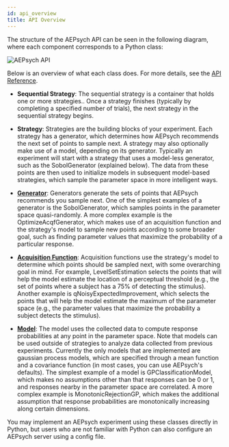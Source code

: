 ```yaml
---
id: api_overview
title: API Overview
---
```


The structure of the AEPsych API can be seen in the following diagram, where each component corresponds to a Python class:

![AEPsych API](assets/api_diagram.png)

Below is an overview of what each class does. For more details, see the [API Reference](/api).

- **Sequential Strategy**: The sequential strategy is a container that holds one or more strategies.. Once a strategy finishes (typically by completing a specified number of trials), the next strategy in the sequential strategy begins.

- **Strategy**: Strategies are the building blocks of your experiment. Each strategy has a generator, which determines how AEPsych recommends the next set of points to sample next. A strategy may also optionally make use of a model, depending on its generator. Typically an experiment will start with a strategy that uses a model-less generator, such as the SobolGenerator (explained below). The data from these points are then used to initialize models in subsequent model-based strategies, which sample the parameter space in more intelligent ways.

- **[Generator](/api/aepsych.generators)**: Generators generate the sets of points that AEPsych recommends you sample next. One of the simplest examples of a generator is the SobolGenerator, which samples points in the parameter space quasi-randomly. A more complex example is the OptimizeAcqfGenerator, which makes use of an acquisition function and the strategy's model to sample new points according to some broader goal, such as finding parameter values that maximize the probability of a particular response.

- **[Acquisition Function](/api/aepsych.acquisition)**: Acquisition functions use the strategy's model to determine which points should be sampled next, with some overarching goal in mind. For example, LevelSetEstimation selects the points that will help the model estimate the location of a perceptual threshold (e.g., the set of points where a subject has a 75% of detecting the stimulus). Another example is qNoisyExpectedImprovement, which selects the points that will help the model estimate the maximum of the parameter space (e.g., the parameter values  that maximize the probability a subject detects the stimulus).

- **[Model](/api/aepsych.models)**: The model uses the collected data to compute response probabilities at any point in the parameter space. Note that models can be used outside of strategies to analyze data collected from previous experiments. Currently the only models that are implemented are gaussian process models, which are specified through a mean function and a covariance function (in most cases, you can use AEPsych's defaults). The simplest example of a model is GPClassificationModel, which makes no assumptions other than that responses can be 0 or 1, and responses nearby in the parameter space are correlated. A more complex example is MonotonicRejectionGP, which makes the additional assumption that response probabilities are monotonically increasing along certain dimensions.

You may implement an AEPsych experiment using these classes directly in Python, but users who are not familiar with Python can also configure an AEPsych server using a config file.

